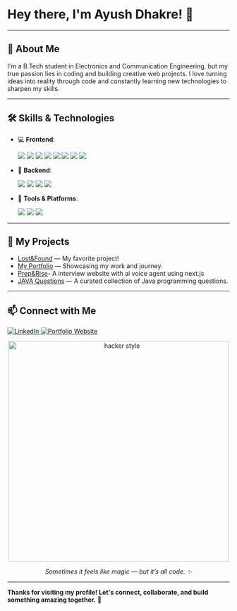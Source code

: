 # Hey there, I'm Ayush Dhakre! 👋

---

## 🚀 About Me

I'm a B.Tech student in Electronics and Communication Engineering, but my true passion lies in coding and building creative web projects. I love turning ideas into reality through code and constantly learning new technologies to sharpen my skills.

---

## 🛠️ Skills & Technologies

- 💻 **Frontend**:
  <p>
    <img src="https://img.shields.io/badge/HTML5-E34F26?style=for-the-badge&logo=html5&logoColor=white"/>
    <img src="https://img.shields.io/badge/CSS3-1572B6?style=for-the-badge&logo=css3&logoColor=white"/>
    <img src="https://img.shields.io/badge/JavaScript-F7DF1E?style=for-the-badge&logo=javascript&logoColor=black"/>
    <img src="https://img.shields.io/badge/React-20232A?style=for-the-badge&logo=react&logoColor=61DAFB"/>
    <img src="https://img.shields.io/badge/Next.js-000000?style=for-the-badge&logo=next.js&logoColor=white"/>
    <img src="https://img.shields.io/badge/Tailwind_CSS-06B6D4?style=for-the-badge&logo=tailwindcss&logoColor=white"/>
    <img src="https://img.shields.io/badge/Redux-593D88?style=for-the-badge&logo=redux&logoColor=white"/>
    <img src="https://img.shields.io/badge/Three.js-000000?style=for-the-badge&logo=three.js&logoColor=white"/>
  </p>

- 🔧 **Backend**:
  <p>
    <img src="https://img.shields.io/badge/Node.js-339933?style=for-the-badge&logo=nodedotjs&logoColor=white"/>
    <img src="https://img.shields.io/badge/Express.js-000000?style=for-the-badge&logo=express&logoColor=white"/>
    <img src="https://img.shields.io/badge/MongoDB-47A248?style=for-the-badge&logo=mongodb&logoColor=white"/>
    <img src="https://img.shields.io/badge/REST_API-FF6C37?style=for-the-badge&logo=fastapi&logoColor=white"/>
  </p>

- 🧰 **Tools & Platforms**:
  <p>
    <img src="https://img.shields.io/badge/Git-F05032?style=for-the-badge&logo=git&logoColor=white"/>
    <img src="https://img.shields.io/badge/GitHub-181717?style=for-the-badge&logo=github&logoColor=white"/>
    <img src="https://img.shields.io/badge/Postman-FF6C37?style=for-the-badge&logo=postman&logoColor=white"/>
  </p>


---

## 🌟 My Projects

- [Lost&Found](https://github.com/Ayush0115D/Lost-Found) — My favorite project!
- [My Portfolio](https://ayushdhakre.vercel.app/) — Showcasing my work and journey.
- [Prep&Rise](https://preprise-website.vercel.app)- A interview website with ai voice agent using next.js
- [JAVA Questions](https://github.com/Ayush0115D/JAVA) — A curated collection of Java programming questions.

---

## 📫 Connect with Me

<p align="left"> <a href="https://www.linkedin.com/in/ayushdhakre/" target="_blank"> <img src="https://img.shields.io/badge/LinkedIn-0A66C2?style=for-the-badge&logo=linkedin&logoColor=white" alt="LinkedIn" /> </a> <a href="https://ayushdhakre.vercel.app/" target="_blank"> <img src="https://img.shields.io/badge/Portfolio-000000?style=for-the-badge&logo=vercel&logoColor=white" alt="Portfolio Website" /> </a> </p>

<p align="center">
  <img src="https://media.giphy.com/media/26tn33aiTi1jkl6H6/giphy.gif" alt="hacker style" width="500"/>
</p>

<p align="center"><i>Sometimes it feels like magic — but it’s all code. ✨</i></p>


---
**Thanks for visiting my profile! Let's connect, collaborate, and build something amazing together.** 🚀
